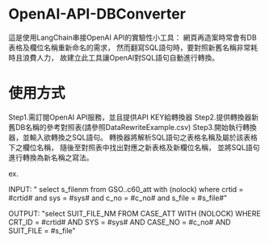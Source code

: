 # OpenAI-API-DBConverter
這是使用LangChain串接OpenAI API的實驗性小工具：
網頁再造案時常會有DB表格及欄位名稱重新命名的需求，
然而翻寫SQL語句時，要對照新舊名稱非常耗時且浪費人力，
故建立此工具讓OpenAI對SQL語句自動進行轉換。

# 使用方式
Step1.需訂閱OpenAI API服務，並且提供API KEY給轉換器
Step2.提供轉換器新舊DB名稱的參考對照表(請參照DataRewriteExample.csv)
Step3.開始執行轉換器，並輸入欲轉換之SQL語句。
      轉換器將解析SQL語句之表格名稱及屬於該表格下之欄位名稱，
      隨後至對照表中找出對應之新表格及新欄位名稱，
      並將SQL語句進行轉換為新名稱之寫法。

ex.

INPUT:
" select  s_filenm 	from GSO..c60_att with (nolock) 		where crtid = #crtid#   and sys = #sys#  and c_no = #c_no#    and s_file = #s_file#"

OUTPUT:
"select  SUIT_FILE_NM  FROM  CASE_ATT  WITH  (NOLOCK)  WHERE CRT_ID = #crtid#  AND SYS = #sys#  AND CASE_NO = #c_no# AND SUIT_FILE = #s_file"



